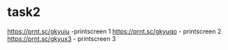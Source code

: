 # task2
https://prnt.sc/gkyuju -printscreen 1
https://prnt.sc/gkyuqo - printscreen 2
https://prnt.sc/gkyux3 - printscreen 3

